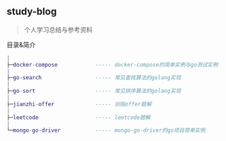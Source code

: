 ## study-blog

> 个人学习总结与参考资料

目录&简介

```lua
|
├─docker-compose			----- docker-compose的简单实例与go测试实例
|
├─go-search					----- 常见查找算法的golang实现
|
├─go-sort					----- 常见排序算法的golang实现
|
├─jianzhi-offer				----- 剑指offer题解
|
├─leetcode					----- leetcode题解
|
└─mongo-go-driver			----- mongo-go-driver的go项目简单实例
```

